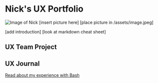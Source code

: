 # Nick's UX Portfolio

![Image of Nick](/assets/nick.jpeg)
[insert picture here]
[place picture in /assets/image.jpeg]

[add introduction]
[look at markdown cheat sheet]

## UX Team Project


## UX Journal

[Read about my experience with Bash](j01/)
